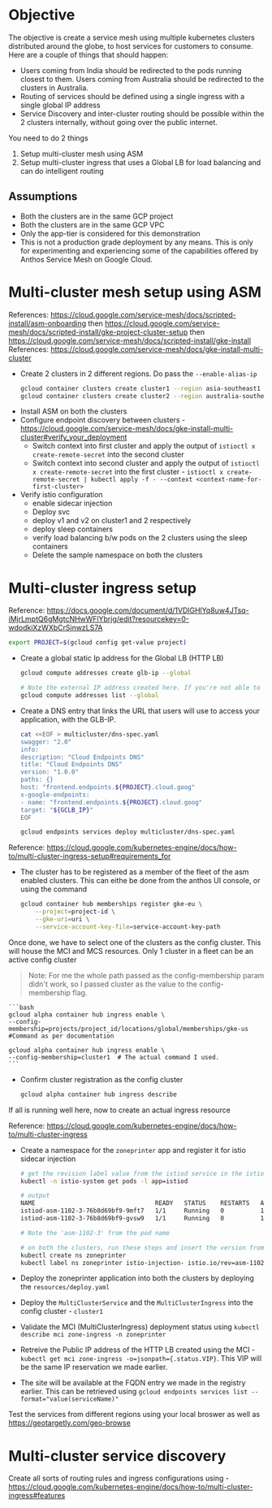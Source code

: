 # Objective

The objective is create a service mesh using multiple kubernetes clusters distributed around the globe, to host services for customers to consume. Here are a couple of things that should happen:
- Users coming from India should be redirected to the pods running closest to them. Users coming from Australia should be redirected to the clusters in Australia.
- Routing of services should be defined using a single ingress with a single global IP address
- Service Discovery and inter-cluster routing should be possible within the 2 clusters internally, without going over the public internet. 

You need to do 2 things
1. Setup multi-cluster mesh using ASM
2. Setup multi-cluster ingress that uses a Global LB for load balancing and can do intelligent routing

## Assumptions

- Both the clusters are in the same GCP project
- Both the clusters are in the same GCP VPC
- Only the app-tier is considered for this demonstration
- This is not a production grade deployment by any means. This is only for experimenting and experiencing some of the capabilities offered by Anthos Service Mesh on Google Cloud. 

# Multi-cluster mesh setup using ASM

References: https://cloud.google.com/service-mesh/docs/scripted-install/asm-onboarding then https://cloud.google.com/service-mesh/docs/scripted-install/gke-project-cluster-setup then https://cloud.google.com/service-mesh/docs/scripted-install/gke-install 
References: https://cloud.google.com/service-mesh/docs/gke-install-multi-cluster 

- Create 2 clusters in 2 different regions. Do pass the `--enable-alias-ip`
    ```bash
    gcloud container clusters create cluster1 --region asia-southeast1 --enable-ip-alias
    gcloud container clusters create cluster2 --region australia-southeast1 --enable-ip-alias
    ```
- Install ASM on both the clusters 
- Configure endpoint discovery between clusters - https://cloud.google.com/service-mesh/docs/gke-install-multi-cluster#verify_your_deployment
    - Switch context into first cluster and apply the output of `istioctl x create-remote-secret` into the second cluster 
    - Switch context into second cluster and apply the output of `istioctl x create-remote-secret` into the first cluster - `istioctl x create-remote-secret | kubectl apply -f - --context <context-name-for-first-cluster>`
- Verify istio configuration
    - enable sidecar injection
    - Deploy svc
    - deploy v1 and v2 on cluster1 and 2 respectively
    - deploy sleep containers
    - verify load balancing b/w pods on the 2 clusters using the sleep containers
    - Delete the sample namespace on both the clusters


# Multi-cluster ingress setup


Reference: https://docs.google.com/document/d/1VDlGHlYq8uw4JTsq-iMjrLmptQ6gMgtcNHwWFlYbrjg/edit?resourcekey=0-wdodkiXzWXbCrSjnwzLS7A

```bash
export PROJECT=$(gcloud config get-value project)
```

- Create a global static Ip address for the Global LB (HTTP LB)

    ```bash
    gcloud compute addresses create glb-ip --global

    # Note the external IP address created here. If you're not able to see the IP, wait for a couple of minutes before trying
    gcloud compute addresses list --global 

    ```

- Create a DNS entry that links the URL that users will use to access your application, with the GLB-IP.

    ```bash
    cat <<EOF > multicluster/dns-spec.yaml
    swagger: "2.0"
    info:
    description: "Cloud Endpoints DNS"
    title: "Cloud Endpoints DNS"
    version: "1.0.0"
    paths: {}
    host: "frontend.endpoints.${PROJECT}.cloud.goog"
    x-google-endpoints:
    - name: "frontend.endpoints.${PROJECT}.cloud.goog"
    target: "${GCLB_IP}"
    EOF

    gcloud endpoints services deploy multicluster/dns-spec.yaml
    ```


Reference: https://cloud.google.com/kubernetes-engine/docs/how-to/multi-cluster-ingress-setup#requirements_for 

- The cluster has to be registered as a member of the fleet of the asm enabled clusters. This can eithe be done from the anthos UI console, or using the command 

    ```bash
    gcloud container hub memberships register gke-eu \
        --project=project-id \
        --gke-uri=uri \
        --service-account-key-file=service-account-key-path
    ```

Once done, we have to select one of the clusters as the config cluster. This will house the MCI and MCS resources. Only 1 cluster in a fleet can be an active config cluster

> Note: For me the whole path passed as the config-membership param didn't work, so I passed cluster as the value to the config-membership flag.

    ```bash
    gcloud alpha container hub ingress enable \
    --config-membership=projects/project_id/locations/global/memberships/gke-us   #Command as per documentation

    gcloud alpha container hub ingress enable \
    --config-membership=cluster1  # The actual command I used.
    ```

- Confirm cluster registration as the config cluster

    ```bash
    gcloud alpha container hub ingress describe
    ```

If all is running well here, now to create an actual ingress resource

Reference: https://cloud.google.com/kubernetes-engine/docs/how-to/multi-cluster-ingress 

- Create a namespace for the `zoneprinter` app and register it for istio sidecar injection

    ```bash
    # get the revision label value from the istiod service in the istio-system
    kubectl -n istio-system get pods -l app=istiod

    # output
    NAME                                 READY   STATUS    RESTARTS   AGE
    istiod-asm-1102-3-76b8d69bf9-9mft7   1/1     Running   0          17h
    istiod-asm-1102-3-76b8d69bf9-gvsw9   1/1     Running   0          17h

    # Note the 'asm-1102-3' from the pod name

    # on both the clusters, run these steps and insert the version from the pod name into the label
    kubectl create ns zoneprinter
    kubectl label ns zoneprinter istio-injection- istio.io/rev=asm-1102-3 --overwrite
    ```

- Deploy the zoneprinter application into both the clusters by deploying the `resources/deploy.yaml`
- Deploy the `MultiClusterService` and the `MultiClusterIngress` into the config cluster - `cluster1` 
- Validate the MCI (MultiClusterIngress) deployment status using `kubectl describe mci zone-ingress -n zoneprinter` 
- Retreive the Public IP address of the HTTP LB created using the MCI - `kubectl get mci zone-ingress -o=jsonpath={.status.VIP}`. This VIP will be the same IP reservation we made earlier.
- The site will be available at the FQDN entry we made in the registry earlier. This can be retrieved using `gcloud endpoints services list --format="value(serviceName)"`


Test the services from different regions using your local broswer as well as https://geotargetly.com/geo-browse 


# Multi-cluster service discovery

Create all sorts of routing rules and ingress configurations using - https://cloud.google.com/kubernetes-engine/docs/how-to/multi-cluster-ingress#features 